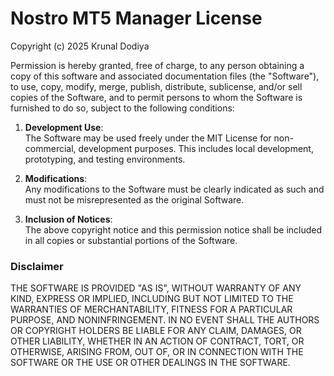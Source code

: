 # Nostro MT5 Manager License

Copyright (c) 2025 Krunal Dodiya

Permission is hereby granted, free of charge, to any person obtaining a copy of this software and associated documentation files (the "Software"), to use, copy, modify, merge, publish, distribute, sublicense, and/or sell copies of the Software, and to permit persons to whom the Software is furnished to do so, subject to the following conditions:

1. **Development Use**:  
   The Software may be used freely under the MIT License for non-commercial, development purposes. This includes local development, prototyping, and testing environments.

2. **Modifications**:  
   Any modifications to the Software must be clearly indicated as such and must not be misrepresented as the original Software.

3. **Inclusion of Notices**:  
   The above copyright notice and this permission notice shall be included in all copies or substantial portions of the Software.

### Disclaimer

THE SOFTWARE IS PROVIDED "AS IS", WITHOUT WARRANTY OF ANY KIND, EXPRESS OR IMPLIED, INCLUDING BUT NOT LIMITED TO THE WARRANTIES OF MERCHANTABILITY, FITNESS FOR A PARTICULAR PURPOSE, AND NONINFRINGEMENT. IN NO EVENT SHALL THE AUTHORS OR COPYRIGHT HOLDERS BE LIABLE FOR ANY CLAIM, DAMAGES, OR OTHER LIABILITY, WHETHER IN AN ACTION OF CONTRACT, TORT, OR OTHERWISE, ARISING FROM, OUT OF, OR IN CONNECTION WITH THE SOFTWARE OR THE USE OR OTHER DEALINGS IN THE SOFTWARE.
